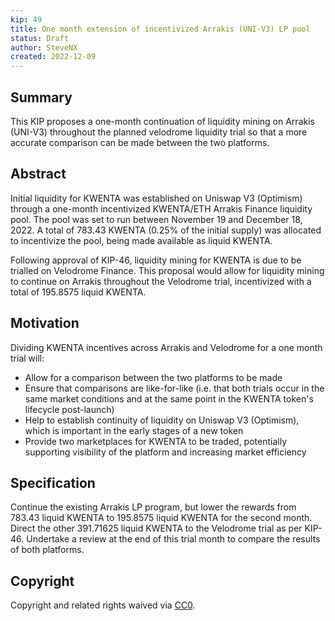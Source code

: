 ```yaml
---
kip: 49
title: One month extension of incentivized Arrakis (UNI-V3) LP pool
status: Draft
author: SteveNX
created: 2022-12-09
---
```


## Summary

This KIP proposes a one-month continuation of liquidity mining on Arrakis (UNI-V3) throughout the planned velodrome liquidity trial so that a more accurate comparison can be made between the two platforms.

## Abstract

Initial liquidity for KWENTA was established on Uniswap V3 (Optimism) through a one-month incentivized KWENTA/ETH Arrakis Finance liquidity pool. The pool was set to run between November 19 and December 18, 2022. A total of 783.43 KWENTA (0.25% of the initial supply) was allocated to incentivize the pool, being made available as liquid KWENTA. 

Following approval of KIP-46, liquidity mining for KWENTA is due to be trialled on Velodrome Finance. This proposal would allow for liquidity mining to continue on Arrakis throughout the Velodrome trial, incentivized with a total of 195.8575 liquid KWENTA.

## Motivation

Dividing KWENTA incentives across Arrakis and Velodrome for a one month trial will:

* Allow for a comparison between the two platforms to be made
* Ensure that comparisons are like-for-like (i.e. that both trials occur in the same market conditions and at the same point in the KWENTA token's lifecycle post-launch) 
* Help to establish continuity of liquidity on Uniswap V3 (Optimism), which is important in the early stages of a new token
* Provide two marketplaces for KWENTA to be traded, potentially supporting visibility of the platform and increasing market efficiency


## Specification

Continue the existing Arrakis LP program, but lower the rewards from 783.43 liquid KWENTA to 195.8575 liquid KWENTA for the second month. Direct the other 391.71625 liquid KWENTA to the Velodrome trial as per KIP-46. Undertake a review at the end of this trial month to compare the results of both platforms. 


## Copyright

Copyright and related rights waived via [CC0](https://creativecommons.org/publicdomain/zero/1.0/).

